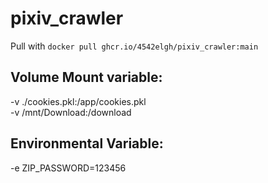 # pixiv_crawler
Pull with `docker pull ghcr.io/4542elgh/pixiv_crawler:main`

## Volume Mount variable:<br/>
-v ./cookies.pkl:/app/cookies.pkl<br/>
-v /mnt/Download:/download

## Environmental Variable:<br/>
-e ZIP_PASSWORD=123456
